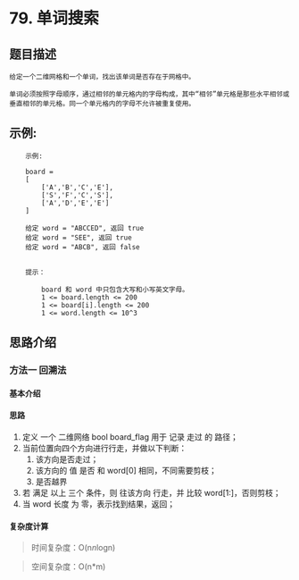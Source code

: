 #  79. 单词搜索

## 题目描述

    给定一个二维网格和一个单词，找出该单词是否存在于网格中。

    单词必须按照字母顺序，通过相邻的单元格内的字母构成，其中“相邻”单元格是那些水平相邻或垂直相邻的单元格。同一个单元格内的字母不允许被重复使用。

## 示例:
```
  	示例:

    board =
    [
        ['A','B','C','E'],
        ['S','F','C','S'],
        ['A','D','E','E']
    ]

    给定 word = "ABCCED", 返回 true
    给定 word = "SEE", 返回 true
    给定 word = "ABCB", 返回 false
     

    提示：

        board 和 word 中只包含大写和小写英文字母。
        1 <= board.length <= 200
        1 <= board[i].length <= 200
        1 <= word.length <= 10^3
```

## 思路介绍

### 方法一 回溯法

#### 基本介绍

#### 思路

1. 定义 一个 二维网络 bool board_flag 用于 记录 走过 的 路径；
2. 当前位置向四个方向进行行走，并做以下判断：
   1. 该方向是否走过；
   2. 该方向的 值 是否 和 word[0] 相同，不同需要剪枝；
   3. 是否越界
3. 若 满足 以上 三个 条件，则 往该方向 行走，并 比较 word[1:]，否则剪枝；
4. 当 word 长度 为 零，表示找到结果，返回；
   
#### 复杂度计算

> 时间复杂度：O(n*n*logn)

> 空间复杂度：O(n*m)

